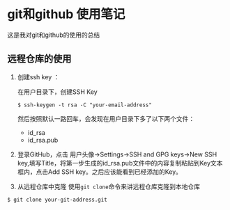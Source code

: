 # git和github 使用笔记

这是我对git和github的使用的总结

## 远程仓库的使用
1. 创建ssh key ：<br/>

	在用户目录下，创建SSH Key
    ```shell
    $ ssh-keygen -t rsa -C "your-email-address"
    ```
	然后按照默认一路回车，会发现在用户目录下多了以下两个文件：
    - id_rsa
    - id_rsa.pub

2. 登录GitHub，点击 用户头像->Settings->SSH and GPG keys->New SSH key,填写Title，将第一步生成的id_rsa.pub文件中的内容复制粘贴到Key文本框内，点击Add SSH key。之后应该能看到已经添加的Key。

3. 从远程仓库中克隆
使用`git clone`命令来讲远程仓库克隆到本地仓库
```shell
$ git clone your-git-address.git
```

